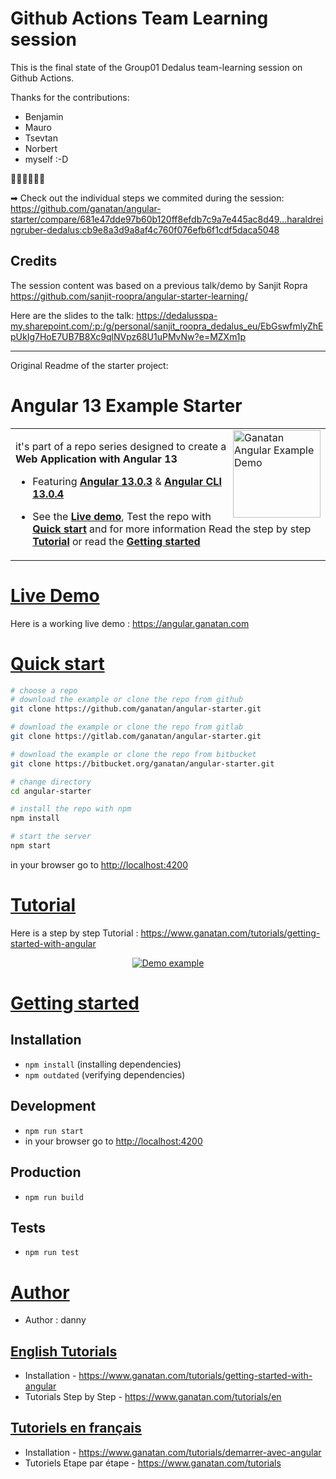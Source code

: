 # Github Actions Team Learning session

This is the final state of the Group01 Dedalus team-learning session on Github Actions.

Thanks for the contributions:
* Benjamin
* Mauro
* Tsevtan
* Norbert
* myself :-D

🎉🎉🎉🎉🎉🎉

➡ Check out the individual steps we commited during the session: https://github.com/ganatan/angular-starter/compare/681e47dde97b60b120ff8efdb7c9a7e445ac8d49...haraldreingruber-dedalus:cb9e8a3d9a8af4c760f076efb6f1cdf5daca5048


## Credits
The session content was based on a previous talk/demo by Sanjit Ropra
https://github.com/sanjit-roopra/angular-starter-learning/

Here are the slides to the talk:
https://dedalusspa-my.sharepoint.com/:p:/g/personal/sanjit_roopra_dedalus_eu/EbGswfmlyZhEpUkIg7HoE7UB7B8Xc9qlNVpz68U1uPMvNw?e=MZXm1p


*******************
Original Readme of the starter project:



# Angular 13 Example Starter

<table>
<tr>
<td>
  <a href="https://www.ganatan.com/en">
    <img src="./img/ganatan-about-github.png" align="right"
    alt="Ganatan Angular Example Demo" width="140" height="140">
  </a>

it's part of a repo series designed to create a **Web Application with Angular 13**


* Featuring [**Angular 13.0.3**](https://github.com/angular/angular/releases) & [**Angular CLI 13.0.4**](https://github.com/angular/angular-cli/releases/)


* See the [**Live demo**](#live-demo), Test the repo with [**Quick start**](#quick-start) and for more information Read the step by step [**Tutorial**](#tutorial) or read the [**Getting started**](#getting-started)

</td>
</tr>
</table>

# [Live Demo](#live-demo)
Here is a working live demo :  https://angular.ganatan.com


# [Quick start](#quick-start)

```bash
# choose a repo
# download the example or clone the repo from github
git clone https://github.com/ganatan/angular-starter.git

# download the example or clone the repo from gitlab
git clone https://gitlab.com/ganatan/angular-starter.git

# download the example or clone the repo from bitbucket
git clone https://bitbucket.org/ganatan/angular-starter.git

# change directory
cd angular-starter

# install the repo with npm
npm install

# start the server
npm start

```
in your browser go to [http://localhost:4200](http://localhost:4200) 


# [Tutorial](#quick-start)

Here is a step by step Tutorial :  https://www.ganatan.com/tutorials/getting-started-with-angular

<p align="center">
  <a href="https://www.ganatan.com/tutorials/getting-started-with-angular">
    <img src="img/ganatan-angular-starter-github.png" alt="Demo example"/>
  </a>
</p>

# [Getting started](#getting-started)


## Installation
* `npm install` (installing dependencies)
* `npm outdated` (verifying dependencies)

## Development
* `npm run start`
* in your browser go to [http://localhost:4200](http://localhost:4200) 

## Production 
* `npm run build`

## Tests
* `npm run test`

# [Author](#author)
* Author  : danny

## [English Tutorials](#english-tutorials)
- Installation - https://www.ganatan.com/tutorials/getting-started-with-angular
- Tutorials Step by Step - https://www.ganatan.com/tutorials/en

## [Tutoriels en français](#french-tutorials)
- Installation - https://www.ganatan.com/tutorials/demarrer-avec-angular
- Tutoriels Etape par étape - https://www.ganatan.com/tutorials

